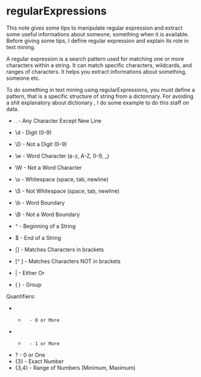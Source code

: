 # regularExpressions
This note gives some tips to manipulate regular expression and extract some useful informations about someone, something when it is available.
Before giving some tips, I define regular expression and explain its role in text mining.

A regular expression is a search pattern used for matching one or more characters within a string. It can match specific characters, wildcards, and ranges of characters.
It helps you extract informations about something, someone etc.

To do something in text mining using regularExpressions, you must define a pattern, that is a specific structure of string from a dictonnary.
For avoiding a shit explanatory about dictionary , I do some example to do this staff on data.

- .       - Any Character Except New Line
- \d      - Digit (0-9)
- \D      - Not a Digit (0-9)
- \w      - Word Character (a-z, A-Z, 0-9, _)
- \W      - Not a Word Character
- \s      - Whitespace (space, tab, newline)
- \S      - Not Whitespace (space, tab, newline)

- \b      - Word Boundary
- \B      - Not a Word Boundary
- ^       - Beginning of a String
- $       - End of a String

- []      - Matches Characters in brackets
- [^ ]    - Matches Characters NOT in brackets
- |       - Either Or
- ( )     - Group

Quantifiers:
- *       - 0 or More
- +       - 1 or More
- ?       - 0 or One
- {3}     - Exact Number
- {3,4}   - Range of Numbers (Minimum, Maximum)
